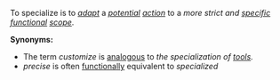To specialize is to *[adapt](https://github.com/gcassel/Modular-Organization-Terminology/blob/master/terms/adapt.md)* a *[potential](https://github.com/gcassel/Modular-Organization-Terminology/blob/master/terms/potential.md) [action](https://github.com/gcassel/Modular-Organization-Terminology/blob/master/terms/action.md)* to a *more strict and [specific](https://github.com/gcassel/Modular-Organization-Terminology/blob/master/terms/specific.md) [functional](https://github.com/gcassel/Modular-Organization-Terminology/blob/master/terms/function.md) [scope](https://github.com/gcassel/Modular-Organization-Terminology/blob/master/terms/scope.md)*.

**Synonyms:**  

* The term *customize* is [analogous](https://github.com/gcassel/Modular-Organization-Terminology/blob/master/terms/analog.md) to *the specialization of [tools](https://github.com/gcassel/Modular-Organization-Terminology/blob/master/terms/tool.md).*
* *precise* is often [functionally](https://github.com/gcassel/Modular-Organization-Terminology/blob/master/terms/function.md) equivalent to *specialized*
